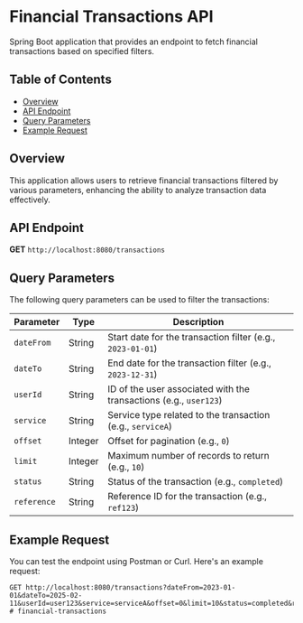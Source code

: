 # Financial Transactions API

Spring Boot application that provides an endpoint to fetch financial transactions based on specified filters.

## Table of Contents

- [Overview](#overview)
- [API Endpoint](#api-endpoint)
- [Query Parameters](#query-parameters)
- [Example Request](#example-request)

## Overview

This application allows users to retrieve financial transactions filtered by various parameters, enhancing the ability to analyze transaction data effectively.

## API Endpoint

**GET** `http://localhost:8080/transactions`

## Query Parameters

The following query parameters can be used to filter the transactions:

| Parameter   | Type   | Description                                  |
|-------------|--------|----------------------------------------------|
| `dateFrom`  | String | Start date for the transaction filter (e.g., `2023-01-01`) |
| `dateTo`    | String | End date for the transaction filter (e.g., `2023-12-31`)   |
| `userId`    | String | ID of the user associated with the transactions (e.g., `user123`) |
| `service`   | String | Service type related to the transaction (e.g., `serviceA`)   |
| `offset`    | Integer| Offset for pagination (e.g., `0`)          |
| `limit`     | Integer| Maximum number of records to return (e.g., `10`) |
| `status`    | String | Status of the transaction (e.g., `completed`) |
| `reference` | String | Reference ID for the transaction (e.g., `ref123`) |

## Example Request

You can test the endpoint using Postman or Curl. Here's an example request:

```http
GET http://localhost:8080/transactions?dateFrom=2023-01-01&dateTo=2025-02-11&userId=user123&service=serviceA&offset=0&limit=10&status=completed&reference=ref123
# financial-transactions
